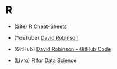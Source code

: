 # R

* (Site) [R Cheat-Sheets](https://rstudio.com/resources/cheatsheets/)

* (YouTube) [David Robinson](https://www.youtube.com/user/safe4democracy/videos)

* (GitHub) [David Robinson - GitHub Code](https://github.com/dgrtwo/data-screencasts)

* (Livro) [R for Data Science](https://r4ds.had.co.nz/)
